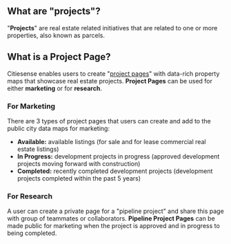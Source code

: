 ## What are "projects"?
"__Projects__" are real estate related initiatives that are related to one or more properties, also known as parcels. 

## What is a Project Page?
Citiesense enables users to create "[project pages](http://www.citiesense.com/projects/3772)" with data-rich property maps that showcase real estate projects. __Project Pages__ can be used for either __marketing__ or for __research__. 

### __For Marketing__
There are 3 types of project pages that users can create and add to the public city data maps for marketing:
* __Available:__ available listings (for sale and for lease commercial real estate listings)
* __In Progress:__ development projects in progress (approved development projects moving forward with construction)
* __Completed:__ recently completed development projects (development projects completed within the past 5 years) 

### __For Research__
A user can create a private page for a "pipeline project" and share this page with group of teammates or collaborators. __Pipeline Project Pages__ can be made public for marketing when the project is approved and in progress to being completed.  
